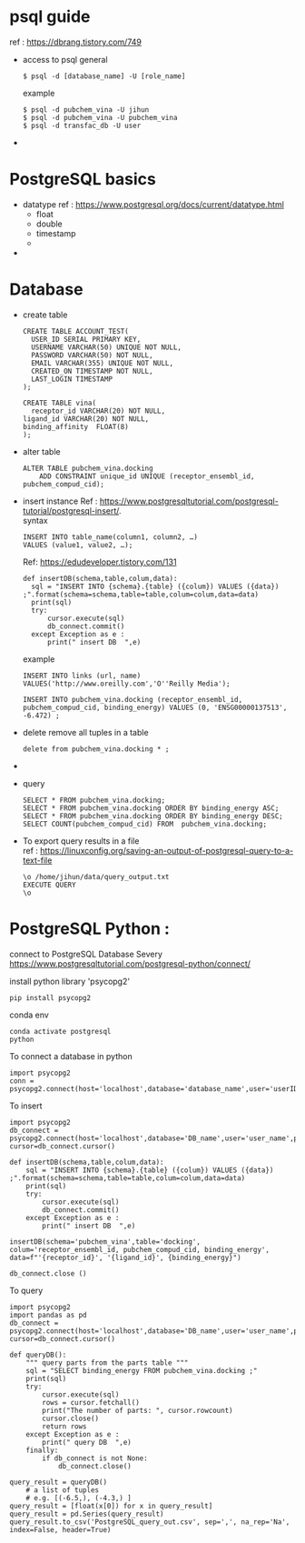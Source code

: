 # psql guide
ref : https://dbrang.tistory.com/749
- access to psql
  general
  ```
  $ psql -d [database_name] -U [role_name]
  ```
  example
  ```
  $ psql -d pubchem_vina -U jihun
  $ psql -d pubchem_vina -U pubchem_vina
  $ psql -d transfac_db -U user
  ```
- 

# PostgreSQL basics
- datatype
  ref : https://www.postgresql.org/docs/current/datatype.html
  - float
  - double
  - timestamp
  - 
- 
# Database
- create table
  ```
  CREATE TABLE ACCOUNT_TEST(
	USER_ID SERIAL PRIMARY KEY,
	USERNAME VARCHAR(50) UNIQUE NOT NULL,
	PASSWORD VARCHAR(50) NOT NULL,
	EMAIL VARCHAR(355) UNIQUE NOT NULL,
	CREATED_ON TIMESTAMP NOT NULL,
	LAST_LOGIN TIMESTAMP
  );
  ```
  ```
  CREATE TABLE vina(
	receptor_id VARCHAR(20) NOT NULL,
  ligand_id VARCHAR(20) NOT NULL,
  binding_affinity  FLOAT(8)
  );
  ```
- alter table
	```
	ALTER TABLE pubchem_vina.docking
		ADD CONSTRAINT unique_id UNIQUE (receptor_ensembl_id, pubchem_compud_cid);
	```
- insert instance
  Ref : https://www.postgresqltutorial.com/postgresql-tutorial/postgresql-insert/.  
  syntax
  ```
  INSERT INTO table_name(column1, column2, …)
  VALUES (value1, value2, …);
  ```
  Ref: https://edudeveloper.tistory.com/131
  ```
  def insertDB(schema,table,colum,data):
    sql = "INSERT INTO {schema}.{table} ({colum}) VALUES ({data}) ;".format(schema=schema,table=table,colum=colum,data=data)
    print(sql)
    try:
        cursor.execute(sql)
        db_connect.commit()
    except Exception as e :
        print(" insert DB  ",e) 
  ```
  
  example
  ```
  INSERT INTO links (url, name)
  VALUES('http://www.oreilly.com','O''Reilly Media');
  ```
  ```
  INSERT INTO pubchem_vina.docking (receptor_ensembl_id, pubchem_compud_cid, binding_energy) VALUES (0, 'ENSG00000137513', -6.472) ;
  ```
- delete
	remove all tuples in a table
	```
	delete from pubchem_vina.docking * ;
	```
- 
- query
	```
	SELECT * FROM pubchem_vina.docking;
	SELECT * FROM pubchem_vina.docking ORDER BY binding_energy ASC;
	SELECT * FROM pubchem_vina.docking ORDER BY binding_energy DESC;
	SELECT COUNT(pubchem_compud_cid) FROM  pubchem_vina.docking;
	```
- To export query results in a file  
	ref : https://linuxconfig.org/saving-an-output-of-postgresql-query-to-a-text-file  
	```
	\o /home/jihun/data/query_output.txt
	EXECUTE QUERY
	\o
	```

# PostgreSQL Python : 
connect to PostgreSQL Database Severy
https://www.postgresqltutorial.com/postgresql-python/connect/

install python library 'psycopg2'
```
pip install psycopg2
```

conda env
```
conda activate postgresql
python
```

To connect a database in python
```
import psycopg2
conn = psycopg2.connect(host='localhost',database='database_name',user='userID',password='userPassword')
```
To insert
```
import psycopg2 
db_connect = psycopg2.connect(host='localhost',database='DB_name',user='user_name',password='user_password')
cursor=db_connect.cursor()

def insertDB(schema,table,colum,data):
    sql = "INSERT INTO {schema}.{table} ({colum}) VALUES ({data}) ;".format(schema=schema,table=table,colum=colum,data=data)
    print(sql)
    try:
        cursor.execute(sql)
        db_connect.commit()
    except Exception as e :
        print(" insert DB  ",e) 

insertDB(schema='pubchem_vina',table='docking', colum='receptor_ensembl_id, pubchem_compud_cid, binding_energy', data=f"'{receptor_id}', '{ligand_id}', {binding_energy}")

db_connect.close ()
```
To query
```
import psycopg2 
import pandas as pd
db_connect = psycopg2.connect(host='localhost',database='DB_name',user='user_name',password='user_password')
cursor=db_connect.cursor()

def queryDB():
	""" query parts from the parts table """
	sql = "SELECT binding_energy FROM pubchem_vina.docking ;"
	print(sql)
	try:
		cursor.execute(sql)
		rows = cursor.fetchall()
		print("The number of parts: ", cursor.rowcount)
		cursor.close()
		return rows
	except Exception as e :
		print(" query DB  ",e) 
	finally:
		if db_connect is not None:
		    db_connect.close()

query_result = queryDB() 
	# a list of tuples
	# e.g. [(-6.5,), (-4.3,) ]
query_result = [float(x[0]) for x in query_result]
query_result = pd.Series(query_result)
query_result.to_csv('PostgreSQL_query_out.csv', sep=',', na_rep='Na', index=False, header=True)
```
